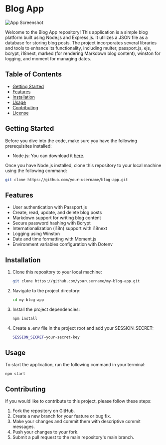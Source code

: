 # Blog App

![App Screenshot](/images/app-screenshot.png)

Welcome to the Blog App repository! This application is a simple blog platform built using Node.js and Express.js. It utilizes a JSON file as a database for storing blog posts. The project incorporates several libraries and tools to enhance its functionality, including multer, passport.js, ejs, bcrypt, i18next, marked (for rendering Markdown blog content), winston for logging, and moment for managing dates.

## Table of Contents

- [Getting Started](#getting-started)
- [Features](#features)
- [Installation](#installation)
- [Usage](#usage)
- [Contributing](#contributing)
- [License](#license)

## Getting Started

Before you dive into the code, make sure you have the following prerequisites installed:

- Node.js: You can download it [here](https://nodejs.org/).

Once you have Node.js installed, clone this repository to your local machine using the following command:

```bash
git clone https://github.com/your-username/blog-app.git
```

## Features

- User authentication with Passport.js
- Create, read, update, and delete blog posts
- Markdown support for writing blog content
- Secure password hashing with Bcrypt
- Internationalization (i18n) support with i18next
- Logging using Winston
- Date and time formatting with Moment.js
- Environment variables configuration with Dotenv

## Installation

1. Clone this repository to your local machine:

   ```bash
   git clone https://github.com/yourusername/my-blog-app.git
   ```

2. Navigate to the project directory:
   ```bash
   cd my-blog-app
   ```
3. Install the project dependencies:
   ```bash
   npm install
   ```
4. Create a .env file in the project root and add your SESSION_SECRET:
   ```bash
   SESSION_SECRET=your-secret-key
   ```

## Usage

To start the application, run the following command in your terminal:

```
npm start
```

## Contributing

If you would like to contribute to this project, please follow these steps:

1. Fork the repository on GitHub.
2. Create a new branch for your feature or bug fix.
3. Make your changes and commit them with descriptive commit messages.
4. Push your changes to your fork.
5. Submit a pull request to the main repository's main branch.
